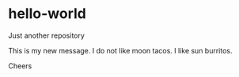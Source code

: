 # hello-world
Just another repository

This is my new message. I do not like moon tacos. I like sun burritos.

Cheers

